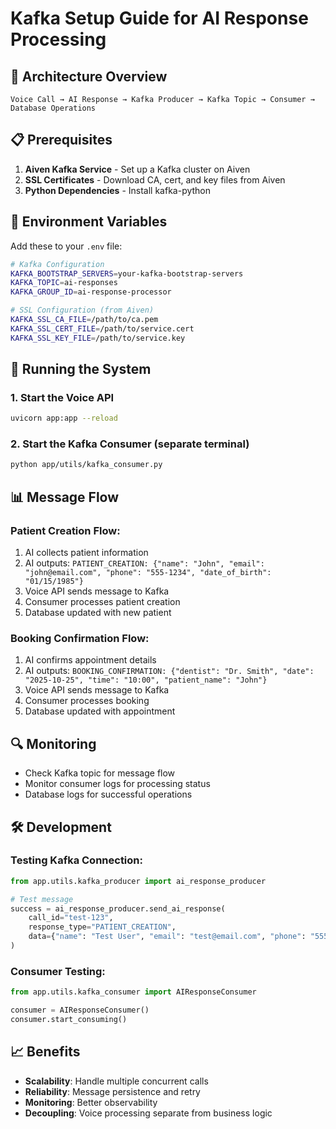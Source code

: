 # Kafka Setup Guide for AI Response Processing

## 🎯 Architecture Overview

```
Voice Call → AI Response → Kafka Producer → Kafka Topic → Consumer → Database Operations
```

## 📋 Prerequisites

1. **Aiven Kafka Service** - Set up a Kafka cluster on Aiven
2. **SSL Certificates** - Download CA, cert, and key files from Aiven
3. **Python Dependencies** - Install kafka-python

## 🔧 Environment Variables

Add these to your `.env` file:

```bash
# Kafka Configuration
KAFKA_BOOTSTRAP_SERVERS=your-kafka-bootstrap-servers
KAFKA_TOPIC=ai-responses
KAFKA_GROUP_ID=ai-response-processor

# SSL Configuration (from Aiven)
KAFKA_SSL_CA_FILE=/path/to/ca.pem
KAFKA_SSL_CERT_FILE=/path/to/service.cert
KAFKA_SSL_KEY_FILE=/path/to/service.key
```

## 🚀 Running the System

### 1. Start the Voice API
```bash
uvicorn app:app --reload
```

### 2. Start the Kafka Consumer (separate terminal)
```bash
python app/utils/kafka_consumer.py
```

## 📊 Message Flow

### Patient Creation Flow:
1. AI collects patient information
2. AI outputs: `PATIENT_CREATION: {"name": "John", "email": "john@email.com", "phone": "555-1234", "date_of_birth": "01/15/1985"}`
3. Voice API sends message to Kafka
4. Consumer processes patient creation
5. Database updated with new patient

### Booking Confirmation Flow:
1. AI confirms appointment details
2. AI outputs: `BOOKING_CONFIRMATION: {"dentist": "Dr. Smith", "date": "2025-10-25", "time": "10:00", "patient_name": "John"}`
3. Voice API sends message to Kafka
4. Consumer processes booking
5. Database updated with appointment

## 🔍 Monitoring

- Check Kafka topic for message flow
- Monitor consumer logs for processing status
- Database logs for successful operations

## 🛠️ Development

### Testing Kafka Connection:
```python
from app.utils.kafka_producer import ai_response_producer

# Test message
success = ai_response_producer.send_ai_response(
    call_id="test-123",
    response_type="PATIENT_CREATION",
    data={"name": "Test User", "email": "test@email.com", "phone": "555-1234", "date_of_birth": "01/01/1990"}
)
```

### Consumer Testing:
```python
from app.utils.kafka_consumer import AIResponseConsumer

consumer = AIResponseConsumer()
consumer.start_consuming()
```

## 📈 Benefits

- **Scalability**: Handle multiple concurrent calls
- **Reliability**: Message persistence and retry
- **Monitoring**: Better observability
- **Decoupling**: Voice processing separate from business logic
